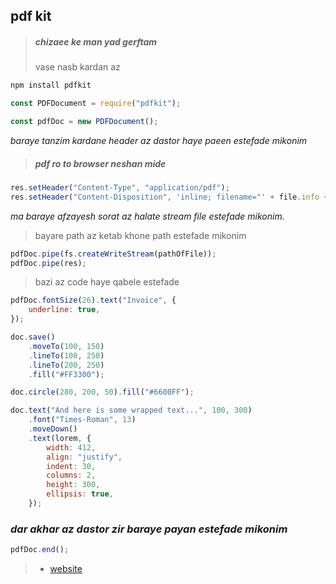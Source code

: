 ## pdf kit

> ##### chizaee ke man yad gerftam
>
> vase nasb kardan az

```javascript
npm install pdfkit
```

```javascript
const PDFDocument = require("pdfkit");
```

```javascript
const pdfDoc = new PDFDocument();
```

_baraye tanzim kardane header az dastor haye paeen estefade mikonim_

> ##### pdf ro to browser neshan mide

```javascript
res.setHeader("Content-Type", "application/pdf");
res.setHeader("Content-Disposition", 'inline; filename="' + file.info + '"');
```

_ma baraye afzayesh sorat az halate stream file estefade mikonim._

> bayare path az ketab khone path estefade mikonim

```javascript
pdfDoc.pipe(fs.createWriteStream(pathOfFile));
pdfDoc.pipe(res);
```

> bazi az code haye qabele estefade

```javascript
pdfDoc.fontSize(26).text("Invoice", {
	underline: true,
});
```

```javascript
doc.save()
	.moveTo(100, 150)
	.lineTo(100, 250)
	.lineTo(200, 250)
	.fill("#FF3300");
```

```javascript
doc.circle(280, 200, 50).fill("#6600FF");
```

```javascript
doc.text("And here is some wrapped text...", 100, 300)
	.font("Times-Roman", 13)
	.moveDown()
	.text(lorem, {
		width: 412,
		align: "justify",
		indent: 30,
		columns: 2,
		height: 300,
		ellipsis: true,
	});
```

### _dar akhar az dastor zir baraye payan estefade mikonim_

```javascript
pdfDoc.end();
```

> -   [website](http://pdfkit.org/)
